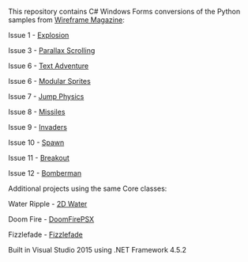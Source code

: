 This repository contains C# Windows Forms conversions of the Python samples from [Wireframe Magazine](https://github.com/Wireframe-Magazine):

Issue 1 - [Explosion](https://github.com/Wireframe-Magazine/Wireframe-1)

Issue 3 - [Parallax Scrolling](https://github.com/Wireframe-Magazine/Wireframe-3)

Issue 6 - [Text Adventure](https://github.com/Wireframe-Magazine/Wireframe-6/tree/master/text-adventure)

Issue 6 - [Modular Sprites](https://github.com/Wireframe-Magazine/Wireframe-6/tree/master/source-code)

Issue 7 - [Jump Physics](https://github.com/Wireframe-Magazine/Wireframe-7)

Issue 8 - [Missiles](https://github.com/Wireframe-Magazine/Wireframe-8)

Issue 9 - [Invaders](https://github.com/Wireframe-Magazine/Wireframe-9)

Issue 10 - [Spawn](https://github.com/Wireframe-Magazine/Wireframe-10)

Issue 11 - [Breakout](https://github.com/Wireframe-Magazine/Wireframe-11)

Issue 12 - [Bomberman](https://github.com/Wireframe-Magazine/Wireframe-12)

Additional projects using the same Core classes:

Water Ripple - [2D Water](https://web.archive.org/web/20160418004149/http://freespace.virgin.net/hugo.elias/graphics/x_water.htm)

Doom Fire - [DoomFirePSX](https://github.com/fabiensanglard/DoomFirePSX)

Fizzlefade - [Fizzlefade](http://fabiensanglard.net/fizzlefade/)

Built in Visual Studio 2015 using .NET Framework 4.5.2